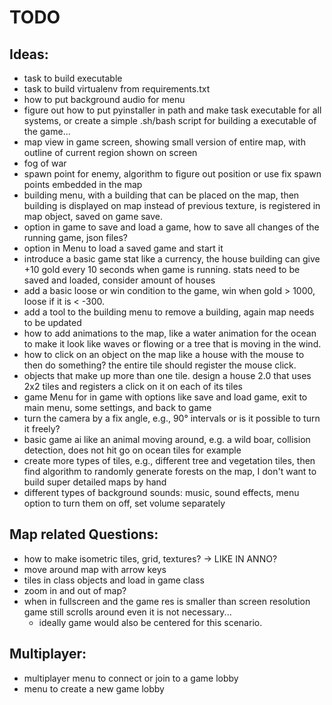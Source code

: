 # TODO

## Ideas:

* task to build executable
* task to build virtualenv from requirements.txt
* how to put background audio for menu
* figure out how to put pyinstaller in path and make task executable for all systems, or create a simple .sh/bash script for building a executable of the game...
* map view in game screen, showing small version of entire map, with outline of current region shown on screen 
* fog of war
* spawn point for enemy, algorithm to figure out position or use fix spawn points embedded in the map
* building menu, with a building that can be placed on the map, then building is displayed on map instead of previous texture, is registered in map object, saved on game save.
* option in game to save and load a game, how to save all changes of the running game, json files?
* option in Menu to load a saved game and start it
* introduce a basic game stat like a currency, the house building can give +10 gold every 10 seconds when game is running. stats need to be saved and loaded, consider amount of houses 
* add a basic loose or win condition to the game, win when gold > 1000, loose if it is < -300.
* add a tool to the building menu to remove a building, again map needs to be updated 
* how to add animations to the map, like a water animation for the ocean to make it look like waves or flowing or a tree that is moving in the wind.
* how to click on an object on the map like a house with the mouse to then do something? the entire tile should register the mouse click.
* objects that make up more than one tile. design a house 2.0 that uses 2x2 tiles and registers a click on it on each of its tiles
* game Menu for in game with options like save and load game, exit to main menu, some settings, and back to game 
* turn the camera by a fix angle, e.g., 90° intervals or is it possible to turn it freely?
* basic game ai like an animal moving around, e.g. a wild boar, collision detection, does not hit go on ocean tiles for example 
* create more types of tiles, e.g., different tree and vegetation tiles, then find algorithm to randomly generate forests on the map, I don't want to build super detailed maps by hand 
* different types of background sounds: music, sound effects, menu option to turn them on off, set volume separately 

## Map related Questions:

* how to make isometric tiles, grid, textures? -> LIKE IN ANNO?
* move around map with arrow keys
* tiles in class objects and load in game class
* zoom in and out of map?
* when in fullscreen and the game res is smaller than screen resolution game still scrolls around even it is not necessary...
    * ideally game would also be centered for this scenario.

## Multiplayer:

* multiplayer menu to connect or join to a game lobby
* menu to create a new game lobby 